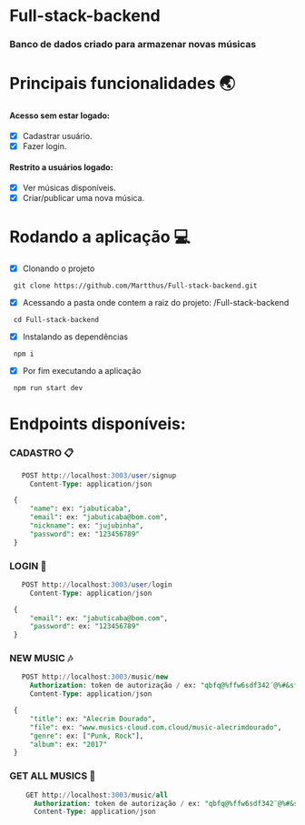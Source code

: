 # Full-stack-backend

### Banco de dados criado para armazenar novas músicas

# Principais funcionalidades :earth_asia:

 #### Acesso sem estar logado:
 - [x] Cadastrar usuário.
 - [x] Fazer login.
 
 #### Restrito a usuários logado:
 
 - [x] Ver músicas disponíveis.
 - [x] Criar/publicar uma nova música.
 
# Rodando a aplicação :computer:
 - [x] Clonando o projeto 
 ```
  git clone https://github.com/Martthus/Full-stack-backend.git 
 ```
 - [x] Acessando a pasta onde contem a raiz do projeto: /Full-stack-backend
 ```
  cd Full-stack-backend
 ```
 - [x] Instalando as dependências
 ```
  npm i
 ```
 - [x] Por fim executando a aplicação
 ```
  npm run start dev
 ```
# Endpoints disponíveis:

### CADASTRO :clipboard:
 ```sql
    POST http://localhost:3003/user/signup
      Content-Type: application/json

  {
	  "name": ex: "jabuticaba",
	  "email": ex: "jabuticaba@bom.com",
	  "nickname": ex: "jujubinha",
	  "password": ex: "123456789"
  }
 ```

### LOGIN :busts_in_silhouette:
 ```sql
    POST http://localhost:3003/user/login
      Content-Type: application/json

  {
	  "email": ex: "jabuticaba@bom.com",
	  "password": ex: "123456789"
  }
 ```

### NEW MUSIC :notes:
 ```sql
    POST http://localhost:3003/music/new
      Authorization: token de autorização / ex: "qbfq@%ffw6sdf342¨@%#&sfsw52342¨@%f6125f"
      Content-Type: application/json

  {
	  "title": ex: "Alecrim Dourado",
      "file": ex: "www.musics-cloud.com.cloud/music-alecrimdourado",
      "genre": ex: ["Punk, Rock"],
      "album": ex: "2017"
  }
 ```
 
 ### GET ALL MUSICS :musical_score:
  ```sql
      GET http://localhost:3003/music/all
        Authorization: token de autorização / ex: "qbfq@%ffw6sdf342¨@%#&sfsw52342¨@%f6125f"
        Content-Type: application/json
  ```
